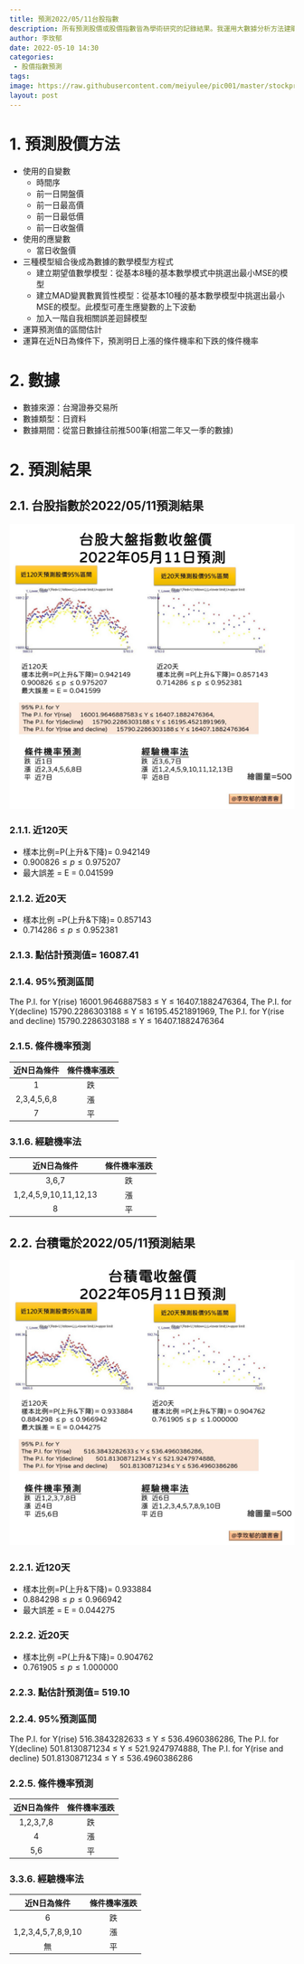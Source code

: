```yaml
---
title: 預測2022/05/11台股指數
description: 所有預測股價或股價指數皆為學術研究的記錄結果。我運用大數據分析方法建購股價或股價指數的數學模型，再由數學模型得到預測值。反覆1億次，得到預測值的抽樣分配，進行區間估計和機率計算。所有結果僅供參考，投資人因參考本文產生投資損益皆與作者無關。
author: 李玫郁
date: 2022-05-10 14:30
categories:
 - 股價指數預測
tags: 
image: https://raw.githubusercontent.com/meiyulee/pic001/master/stockpredict/20220511_prediction_stock_prices_TWI.jpg
layout: post
---
```




# 1. 預測股價方法

- 使用的自變數
  - 時間序
  - 前一日開盤價
  - 前一日最高價
  - 前一日最低價
  - 前一日收盤價
- 使用的應變數
  - 當日收盤價
- 三種模型組合後成為數據的數學模型方程式
  - 建立期望值數學模型：從基本8種的基本數學模式中挑選出最小MSE的模型
   - 建立MAD變異數異質性模型：從基本10種的基本數學模型中挑選出最小MSE的模型。此模型可產生應變數的上下波動
   - 加入一階自我相關誤差迴歸模型
- 運算預測值的區間估計
- 運算在近N日為條件下，預測明日上漲的條件機率和下跌的條件機率

# 2. 數據

- 數據來源：台灣證券交易所
- 數據類型：日資料
- 數據期間：從當日數據往前推500筆(相當二年又一季的數據)

# 2. 預測結果

## 2.1. 台股指數於2022/05/11預測結果

![](https://raw.githubusercontent.com/meiyulee/pic001/master/stockpredict/20220511_prediction_stock_prices_TWI.jpg)

### 2.1.1. 近120天

- 樣本比例=P(上升&下降)= 0.942149
- $0.900826 \leq p \leq 0.975207$
- 最大誤差 = E = 0.041599

### 2.1.2. 近20天

- 樣本比例 =P(上升&下降)= 0.857143
- $0.714286 \leq p \leq 0.952381$

### 2.1.3. 點估計預測值= 16087.41

### 2.1.4. 95%預測區間

The P.I. for Y(rise)     16001.9646887583 ≤ Y ≤ 16407.1882476364,
The P.I. for Y(decline)     15790.2286303188 ≤ Y ≤ 16195.4521891969,
The P.I. for Y(rise and decline)     15790.2286303188 ≤ Y ≤ 16407.1882476364

### 2.1.5. 條件機率預測

| 近N日為條件|條件機率漲跌|
| :----: | :----: |
| 1 | 跌 |
| 2,3,4,5,6,8 | 漲 |
| 7 | 平 |

### 3.1.6. 經驗機率法

| 近N日為條件|條件機率漲跌|
| :----: | :----: |
| 3,6,7 | 跌 |
| 1,2,4,5,9,10,11,12,13 | 漲 |
| 8 | 平 |

## 2.2. 台積電於2022/05/11預測結果

![](https://raw.githubusercontent.com/meiyulee/pic001/master/stockpredict/20220511_prediction_stock_prices_TWSC.jpg)

### 2.2.1. 近120天

- 樣本比例=P(上升&下降)= 0.933884
- $0.884298 \leq p \leq 0.966942$
- 最大誤差 = E = 0.044275

### 2.2.2. 近20天

- 樣本比例 =P(上升&下降)= 0.904762
- $0.761905 \leq p \leq 1.000000$

### 2.2.3. 點估計預測值= 519.10

### 2.2.4. 95%預測區間

The P.I. for Y(rise)       516.3843282633 ≤ Y ≤ 536.4960386286,
The P.I. for Y(decline)       501.8130871234 ≤ Y ≤ 521.9247974888,
The P.I. for Y(rise and decline)       501.8130871234 ≤ Y ≤ 536.4960386286

### 2.2.5. 條件機率預測

| 近N日為條件|條件機率漲跌|
| :----: | :----: |
| 1,2,3,7,8 | 跌 |
| 4 | 漲 |
| 5,6 | 平 |

### 3.3.6. 經驗機率法

| 近N日為條件|條件機率漲跌|
| :----: | :----: |
| 6 | 跌 |
| 1,2,3,4,5,7,8,9,10 | 漲 |
| 無 | 平 |



